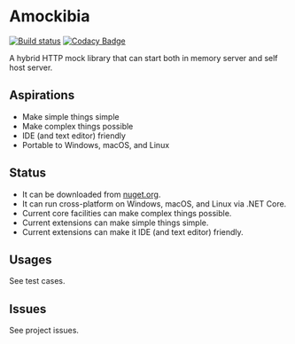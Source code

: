 # Amockibia
[![Build status](https://ci.appveyor.com/api/projects/status/ye6q2mr0xwo7h497/branch/master?svg=true)](https://ci.appveyor.com/project/MiffyLiye/amockibia/branch/master)
[![Codacy Badge](https://api.codacy.com/project/badge/Grade/153643f05a9b44f8a681aa683304180b)](https://www.codacy.com/app/miffyliye/Amockibia?utm_source=github.com&amp;utm_medium=referral&amp;utm_content=MiffyLiye/Amockibia&amp;utm_campaign=Badge_Grade)

A hybrid HTTP mock library that can start both in memory server and self host server.

## Aspirations
* Make simple things simple
* Make complex things possible
* IDE (and text editor) friendly
* Portable to Windows, macOS, and Linux

## Status
* It can be downloaded from [nuget.org](https://www.nuget.org/packages/Amockibia/).
* It can run cross-platform on Windows, macOS, and Linux via .NET Core.
* Current core facilities can make complex things possible.
* Current extensions can make simple things simple.
* Current extensions can make it IDE (and text editor) friendly.

## Usages
See test cases.

## Issues
See project issues.
